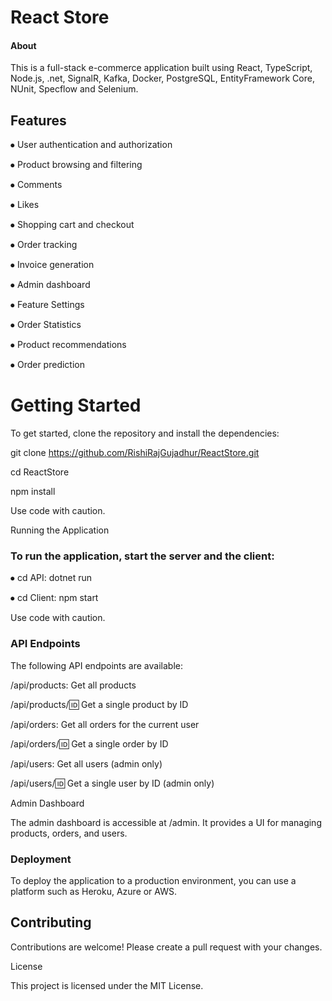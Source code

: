 # React Store

#### About

This is a full-stack e-commerce application built using React, TypeScript, Node.js, .net, SignalR, Kafka, Docker, PostgreSQL, EntityFramework Core, NUnit, Specflow and Selenium.

## Features

⦁  User authentication and authorization

⦁  Product browsing and filtering

⦁  Comments

⦁  Likes

⦁  Shopping cart and checkout

⦁  Order tracking

⦁  Invoice generation

⦁  Admin dashboard

⦁  Feature Settings

⦁  Order Statistics

⦁  Product recommendations

⦁  Order prediction 

# Getting Started

To get started, clone the repository and install the dependencies:

git clone https://github.com/RishiRajGujadhur/ReactStore.git

cd ReactStore

npm install

Use code with caution.

Running the Application

### To run the application, start the server and the client:

⦁  cd API: dotnet run

⦁  cd Client: npm start

Use code with caution.

### API Endpoints

The following API endpoints are available:

/api/products: Get all products

/api/products/:id: Get a single product by ID

/api/orders: Get all orders for the current user

/api/orders/:id: Get a single order by ID

/api/users: Get all users (admin only)

/api/users/:id: Get a single user by ID (admin only)

Admin Dashboard

The admin dashboard is accessible at /admin. It provides a UI for managing products, orders, and users.

### Deployment

To deploy the application to a production environment, you can use a platform such as Heroku, Azure or AWS.

## Contributing

Contributions are welcome! Please create a pull request with your changes.

License

This project is licensed under the MIT License.
